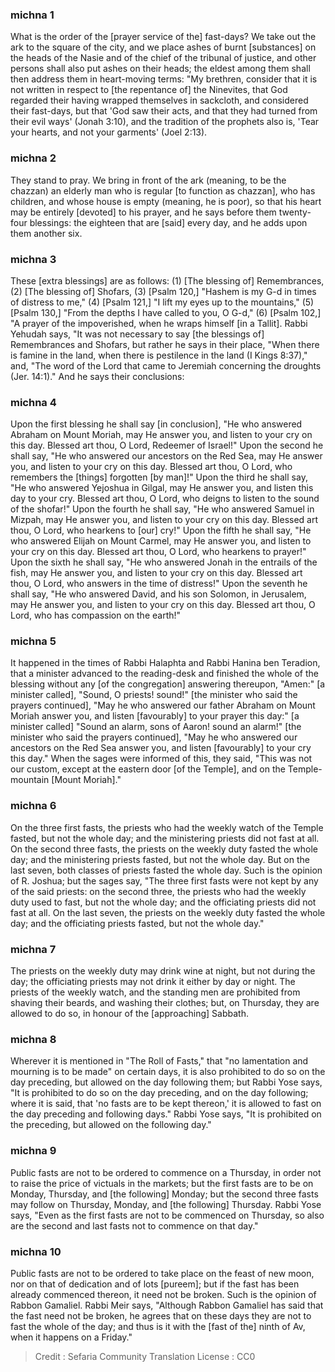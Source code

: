 
### michna 1
What is the order of the [prayer service of the] fast-days? We take out the ark to the square of the city, and we place ashes of burnt [substances] on the heads of the Nasie and of the chief of the tribunal of justice, and other persons shall also put ashes on their heads; the eldest among them shall then address them in heart-moving terms: "My brethren, consider that it is not written in respect to [the repentance of] the Ninevites, that God regarded their having wrapped themselves in sackcloth, and considered their fast-days, but that 'God saw their acts, and that they had turned from their evil ways' (Jonah 3:10), and the tradition of the prophets also is, 'Tear your hearts, and not your garments' (Joel 2:13).

### michna 2
They stand to pray. We bring in front of the ark (meaning, to be the chazzan) an elderly man who is regular [to function as chazzan], who has children, and whose house is empty (meaning, he is poor), so that his heart may be entirely [devoted] to his prayer, and he says before them twenty-four blessings: the eighteen that are [said] every day, and he adds upon them another six.

### michna 3
These [extra blessings] are as follows: (1) [The blessing of] Remembrances, (2) [The blessing of] Shofars, (3) [Psalm 120,] "Hashem is my G-d in times of distress to me," (4) [Psalm 121,] "I lift my eyes up to the mountains," (5) [Psalm 130,] "From the depths I have called to you, O G-d," (6) [Psalm 102,] "A prayer of the impoverished, when he wraps himself [in a Tallit]. Rabbi Yehudah says, "It was not necessary to say [the blessings of] Remembrances and Shofars‎, but rather he says in their place, "When there is famine in the land, when there is pestilence in the land (I Kings 8:37)," and, "The word of the Lord that came to Jeremiah concerning the droughts (Jer. 14:1)." And he says their conclusions:

### michna 4
Upon the first blessing he shall say [in conclusion], "He who answered Abraham on Mount Moriah, may He answer you, and listen to your cry on this day. Blessed art thou, O Lord, Redeemer of Israel!" Upon the second he shall say, "He who answered our ancestors on the Red Sea, may He answer you, and listen to your cry on this day. Blessed art thou, O Lord, who remembers the [things] forgotten [by man]!" Upon the third he shall say, "He who answered Yejoshua in Gilgal, may He answer you, and listen this day to your cry. Blessed art thou, O Lord, who deigns to listen to the sound of the shofar!" Upon the fourth he shall say, "He who answered Samuel in Mizpah, may He answer you, and listen to your cry on this day. Blessed art thou, O Lord, who hearkens to [our] cry!" Upon the fifth he shall say, "He who answered Elijah on Mount Carmel, may He answer you, and listen to your cry on this day. Blessed art thou, O Lord, who hearkens to prayer!" Upon the sixth he shall say, "He who answered Jonah in the entrails of the fish, may He answer you, and listen to your cry on this day. Blessed art thou, O Lord, who answers in the time of distress!" Upon the seventh he shall say, "He who answered David, and his son Solomon, in Jerusalem, may He answer you, and listen to your cry on this day. Blessed art thou, O Lord, who has compassion on the earth!"

### michna 5
It happened in the times of Rabbi Halaphta and Rabbi Hanina ben Teradion, that a minister advanced to the reading-desk and finished the whole of the blessing without any [of the congregation] answering thereupon, "Amen:" [a minister called], "Sound, O priests! sound!" [the minister who said the prayers continued], "May he who answered our father Abraham on Mount Moriah answer you, and listen [favourably] to your prayer this day:" [a minister called] "Sound an alarm, sons of Aaron! sound an alarm!" [the minister who said the prayers continued], "May he who answered our ancestors on the Red Sea answer you, and listen [favourably] to your cry this day." When the sages were informed of this, they said, "This was not our custom, except at the eastern door [of the Temple], and on the Temple-mountain [Mount Moriah]."

### michna 6
On the three first fasts, the priests who had the weekly watch of the Temple fasted, but not the whole day; and the ministering priests did not fast at all. On the second three fasts, the priests on the weekly duty fasted the whole day; and the ministering priests fasted, but not the whole day. But on the last seven, both classes of priests fasted the whole day. Such is the opinion of R. Joshua; but the sages say, "The three first fasts were not kept by any of the said priests: on the second three, the priests who had the weekly duty used to fast, but not the whole day; and the officiating priests did not fast at all. On the last seven, the priests on the weekly duty fasted the whole day; and the officiating priests fasted, but not the whole day."

### michna 7
The priests on the weekly duty may drink wine at night, but not during the day; the officiating priests may not drink it either by day or night. The priests of the weekly watch, and the standing men are prohibited from shaving their beards, and washing their clothes; but, on Thursday, they are allowed to do so, in honour of the [approaching] Sabbath.

### michna 8
Wherever it is mentioned in "The Roll of Fasts," that "no lamentation and mourning is to be made" on certain days, it is also prohibited to do so on the day preceding, but allowed on the day following them; but Rabbi Yose says, "It is prohibited to do so on the day preceding, and on the day following; where it is said, that 'no fasts are to be kept thereon,' it is allowed to fast on the day preceding and following days." Rabbi Yose says, "It is prohibited on the preceding, but allowed on the following day."

### michna 9
Public fasts are not to be ordered to commence on a Thursday, in order not to raise the price of victuals in the markets; but the first fasts are to be on Monday, Thursday, and [the following] Monday; but the second three fasts may follow on Thursday, Monday, and [the following] Thursday. Rabbi Yose says, "Even as the first fasts are not to be commenced on Thursday, so also are the second and last fasts not to commence on that day."

### michna 10
Public fasts are not to be ordered to take place on the feast of new moon, nor on that of dedication and of lots [pureem]; but if the fast has been already commenced thereon, it need not be broken. Such is the opinion of Rabbon Gamaliel. Rabbi Meir says, "Although Rabbon Gamaliel has said that the fast need not be broken, he agrees that on these days they are not to fast the whole of the day; and thus is it with the [fast of the] ninth of Av, when it happens on a Friday."

>Credit : Sefaria Community Translation
>License : CC0
